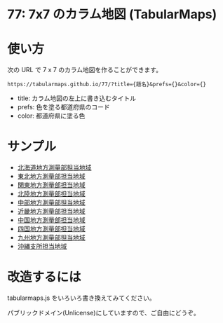 # 77: 7x7 のカラム地図 (TabularMaps)

# 使い方
次の URL で 7 x 7 のカラム地図を作ることができます。

```
https://tabularmaps.github.io/77/?title={題名}&prefs={}&color={}
```

- title: カラム地図の左上に書き込むタイトル
- prefs: 色を塗る都道府県のコード
- color: 都道府県に塗る色

# サンプル
- [北海道地方測量部担当地域](https://tabularmaps.github.io/77/?title=北海道地方測量部担当地域&prefs=1&color=green)
- [東北地方測量部担当地域](https://tabularmaps.github.io/77/?title=東北地方測量部担当地域&prefs=2,3,4,5,6,7&color=green)
- [関東地方測量部担当地域](https://tabularmaps.github.io/77/?title=関東地方測量部担当地域&prefs=8,9,10,11,12,13,14,19,20&color=green)
- [北陸地方測量部担当地域](https://tabularmaps.github.io/77/?title=北陸地方測量部担当地域&prefs=15,16,17,18&color=green)
- [中部地方測量部担当地域](https://tabularmaps.github.io/77/?title=中部地方測量部担当地域&prefs=21,22,23,24&color=green)
- [近畿地方測量部担当地域](https://tabularmaps.github.io/77/?title=近畿地方測量部担当地域&prefs=25,26,27,28,29,30&color=green)
- [中国地方測量部担当地域](https://tabularmaps.github.io/77/?title=中国地方測量部担当地域&prefs=31,32,33,34,35&color=green)
- [四国地方測量部担当地域](https://tabularmaps.github.io/77/?title=四国地方測量部担当地域&prefs=36,37,38,39&color=green)
- [九州地方測量部担当地域](https://tabularmaps.github.io/77/?title=九州地方測量部担当地域&prefs=40,41,42,43,44,45,46&color=green)
- [沖縄支所担当地域](https://tabularmaps.github.io/77/?title=沖縄支所担当地域&prefs=47&color=green)

# 改造するには
tabularmaps.js をいろいろ書き換えてみてください。

パブリックドメイン(Unlicense)にしていますので、ご自由にどうぞ。

